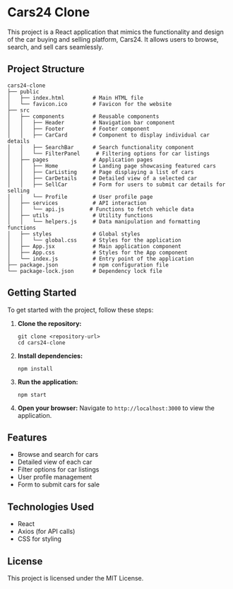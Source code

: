# Cars24 Clone

This project is a React application that mimics the functionality and design of the car buying and selling platform, Cars24. It allows users to browse, search, and sell cars seamlessly.

## Project Structure

```
cars24-clone
├── public
│   ├── index.html         # Main HTML file
│   └── favicon.ico        # Favicon for the website
├── src
│   ├── components         # Reusable components
│   │   ├── Header         # Navigation bar component
│   │   ├── Footer         # Footer component
│   │   ├── CarCard        # Component to display individual car details
│   │   ├── SearchBar      # Search functionality component
│   │   └── FilterPanel     # Filtering options for car listings
│   ├── pages              # Application pages
│   │   ├── Home           # Landing page showcasing featured cars
│   │   ├── CarListing     # Page displaying a list of cars
│   │   ├── CarDetails     # Detailed view of a selected car
│   │   ├── SellCar        # Form for users to submit car details for selling
│   │   └── Profile        # User profile page
│   ├── services           # API interaction
│   │   └── api.js        # Functions to fetch vehicle data
│   ├── utils              # Utility functions
│   │   └── helpers.js     # Data manipulation and formatting functions
│   ├── styles             # Global styles
│   │   └── global.css     # Styles for the application
│   ├── App.jsx            # Main application component
│   ├── App.css            # Styles for the App component
│   └── index.js           # Entry point of the application
├── package.json           # npm configuration file
└── package-lock.json      # Dependency lock file
```

## Getting Started

To get started with the project, follow these steps:

1. **Clone the repository:**
   ```
   git clone <repository-url>
   cd cars24-clone
   ```

2. **Install dependencies:**
   ```
   npm install
   ```

3. **Run the application:**
   ```
   npm start
   ```

4. **Open your browser:**
   Navigate to `http://localhost:3000` to view the application.

## Features

- Browse and search for cars
- Detailed view of each car
- Filter options for car listings
- User profile management
- Form to submit cars for sale

## Technologies Used

- React
- Axios (for API calls)
- CSS for styling

## License

This project is licensed under the MIT License.